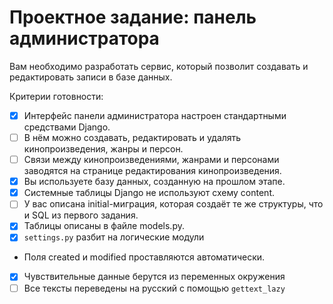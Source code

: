 # Проектное задание: панель администратора

Вам необходимо разработать сервис, который позволит создавать и редактировать записи в базе данных.

Критерии готовности:

- [x] Интерфейс панели администратора настроен стандартными средствами Django.
- [ ] В нём можно создавать, редактировать и удалять кинопроизведения, жанры и персон.
- [ ] Связи между кинопроизведениями, жанрами и персонами заводятся на странице редактирования кинопроизведения.
- [x] Вы используете базу данных, созданную на прошлом этапе.
- [x] Системные таблицы Django не используют схему content.
- [ ] У вас описана initial-миграция, которая создаёт те же структуры, что и SQL из первого задания.
- [x] Таблицы описаны в файле models.py.
- [x] `settings.py` разбит на логические модули
- Поля created и modified проставляются автоматически.
- [x] Чувствительные данные берутся из переменных окружения
- [ ] Все тексты переведены на русский с помощью `gettext_lazy`
